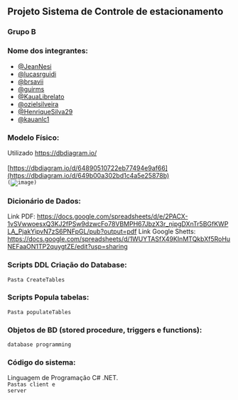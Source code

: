 ## Projeto Sistema de Controle de estacionamento

### Grupo B

### Nome dos integrantes:
- [@JeanNesi](https://github.com/JeanNesi)
- [@lucasrguidi](https://github.com/lucasrguidi)
- [@brsavii](https://github.com/brsavii)
- [@guirms](https://github.com/guirms)
- [@KauaLibrelato](https://github.com/KauaLibrelato)
- [@ozielsilveira](https://github.com/ozielsilveira)
- [@HenriqueSilva29](https://github.com/HenriqueSilva29)
- [@kauanlc1](https://github.com/kauanlc1)

### Modelo Físico:
Utilizado https://dbdiagram.io/<br>
<br>[https://dbdiagram.io/d/64890510722eb77494e9af66](https://dbdiagram.io/d/649b00a302bd1c4a5e25878b)</br>
<code>(![image](https://github.com/JeanNesi/controleDeEstacionamento/assets/98506943/f81f953f-7b71-4121-846f-6c121f6387e5))</code>


### Dicionário de Dados:
Link PDF: https://docs.google.com/spreadsheets/d/e/2PACX-1vSVwwoesxQ3KJ2fPSw9dzwcFo78VBMPH67JbzX3r_njpgDXnTr5BGfKWPLA_PjakYipvN7zS6PNFpGL/pub?output=pdf
Link Google Shetts: https://docs.google.com/spreadsheets/d/1WUYTASfX49KInMTQkbXf5RoHuNEFaaON1TP2quygtZE/edit?usp=sharing

### Scripts DDL Criação do Database:
<code>Pasta CreateTables</code>

### Scripts Popula tabelas:
<code>Pasta populateTables</code>

### Objetos de BD (stored procedure, triggers e functions):
<code>database programming</code>
  
### Código do sistema:
Linguagem de Programação C# .NET.<br>
<code>Pastas client e server</code>
